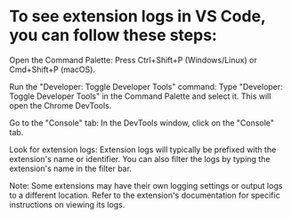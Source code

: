 # To see extension logs in VS Code, you can follow these steps:

Open the Command Palette: Press Ctrl+Shift+P (Windows/Linux) or Cmd+Shift+P (macOS).

Run the "Developer: Toggle Developer Tools" command: Type "Developer: Toggle Developer Tools" in the Command Palette and select it. This will open the Chrome DevTools.

Go to the "Console" tab: In the DevTools window, click on the "Console" tab.

Look for extension logs: Extension logs will typically be prefixed with the extension's name or identifier. You can also filter the logs by typing the extension's name in the filter bar.

Note: Some extensions may have their own logging settings or output logs to a different location. Refer to the extension's documentation for specific instructions on viewing its logs.

